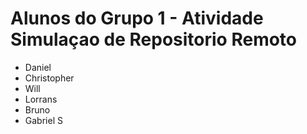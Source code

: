# Alunos do Grupo 1 - Atividade Simulaçao de Repositorio Remoto
- Daniel
- Christopher
- Will
- Lorrans
- Bruno
- Gabriel S
